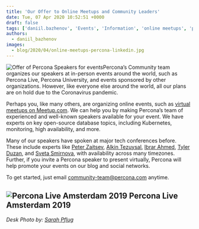 ```yaml
---
title: 'Our Offer to Online Meetups and Community Leaders'
date: Tue, 07 Apr 2020 10:52:51 +0000
draft: false
tags: ['daniil.bazhenov', 'Events', 'Information', 'online meetups', 'percona speakers']
authors:
  - daniil_bazhenov
images:
  - blog/2020/04/online-meetups-percona-linkedin.jpg
---
```


![Offer of Percona Speakers for events](blog/2020/04/online-meetups-percona-linkedin.jpg)Percona’s Community team organizes our speakers at in-person events around the world, such as Percona Live, Percona University, and events sponsored by other organizations. However, like everyone else around the world, all our plans are on hold due to the Coronavirus pandemic. 

Perhaps you, like many others, are organizing online events, such as [virtual meetups on Meetup.com](https://help.meetup.com/hc/en-us/articles/360040609112). We can help you by making Percona’s team of experienced and well-known speakers available for your event. We have experts on key open-source database topics, including Kubernetes, monitoring, high availability, and more.

Many of our speakers have spoken at major tech conferences before. These include experts like [Peter Zaitsev](https://www.linkedin.com/in/peterzaitsev/), [Alkin Tezuysal](https://www.linkedin.com/in/askdba/), [Ibrar Ahmed](https://www.linkedin.com/in/ibrarahmed74/), [Tyler Duzan](https://www.linkedin.com/in/tylerduzan/), and [Sveta Smirnova](https://www.linkedin.com/in/svetsmirnova/), with availability across many timezones. Further, if you invite a Percona speaker to present virtually, Percona will help promote your events on our blog and social networks. 

To get started, just email [community-team@percona.com](mailto:community-team@percona.com) anytime. 

![Percona Live Amsterdam 2019](blog/2020/04/ple-1.jpg) 
Percona Live Amsterdam 2019 
-- 
_Desk Photo by: [Sarah Pflug](https://burst.shopify.com/@sarahpflugphoto)_